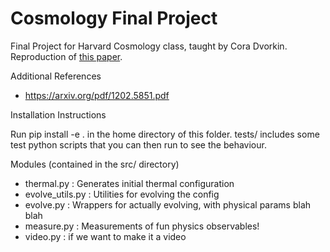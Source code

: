 # Cosmology Final Project

Final Project for Harvard Cosmology class, taught by Cora Dvorkin. Reproduction of [this paper](https://arxiv.org/abs/1906.00967).

Additional References
 - https://arxiv.org/pdf/1202.5851.pdf

Installation Instructions

Run 
  pip install -e .
in the home directory of this folder. tests/ includes some test python scripts that you can then run to see the behaviour. 

Modules (contained in the src/ directory)
 - thermal.py       : Generates initial thermal configuration
 - evolve_utils.py  : Utilities for evolving the config 
 - evolve.py        : Wrappers for actually evolving, with physical params blah blah
 - measure.py       : Measurements of fun physics observables!
 - video.py         : if we want to make it a video


